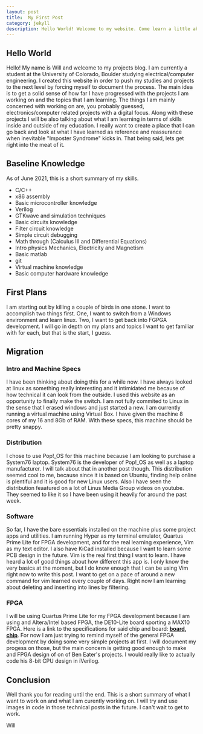 ```yaml
---
layout: post
title:  My First Post
category: jekyll 
description: Hello World! Welcome to my website. Come learn a little about me and this website. Let's ride.
---
```

## Hello World
Hello! My name is Will and welcome to my projects blog. I am currently a student at the University of Colorado, Boulder studying electrical/computer engineering. I created this website in order 
to push my studies and projects to the next level by forcing myself to document the process. The main idea is to get a solid sense of how far I have progressed with the projects I am working on and the topics
that I am learning. The things I am mainly concerned with working on are, you probably guessed, electronics/computer related projects with a digital focus. Along with these projects I will be also talking about what I am
learning in terms of skills inside and outside of my education. I really want to create a place that I can go back and look
at what I have learned as reference and reassurance when inevitable "Imposter Syndrome" kicks in.
That being said, lets get right into the meat of it.   

## Baseline Knowledge
As of June 2021, this is a short summary of my skills. 
- C/C++
- x86 assembly
- Basic microcontroller knowledge
- Verilog
- GTKwave and simulation techniques
- Basic circuits knowledge
- Filter circuit knowledge
- Simple circuit debugging
- Math through (Calculus III and Differential Equations)
- Intro physics Mechanics, Electricity and Magnetism
- Basic matlab 
- git
- Virtual machine knowledge
- Basic computer hardware knowledge

## First Plans
I am starting out by killing a couple of birds in one stone. I want to accomplish two things first. One, I want to switch
from a Windows environment and learn linux. Two, I want to get back into FGPGA development. I will go in depth on my 
plans and topics I want to get familiar with for each, but that is the start, I guess.

## Migration
### Intro and Machine Specs
I have been thinking about doing this for a while now. I have always looked at linux as something really interesting
and it intimidated me because of how technical it can look from the outside. I used this website as an opportunity 
to finally make the switch. I am not fully commited to Linux in the sense that I erased windows and just started a new. 
I am currently running a virtual machine using Virtual Box. I have given the machine 8 cores of my 16 and 8Gb of RAM. 
With these specs, this machine should be pretty snappy.

### Distribution
I chose to use Pop!\_OS for this machine because I am looking to purchase a System76 laptop.
System76 is the developer of Pop!\_OS as well as a laptop manufacturer. 
I will talk about that in another post though. This distribution seemed cool to me, because
since it is based on Ubuntu, finding help online is plentiful and it is good for new Linux users.
Also I have seen the distribution feaatured on a lot of Linus Media Group videos on youtube. They seemed to like
it so I have been using it heavily for around the past week. 
     
### Software
So far, I have the bare essentials installed on the machine plus some project apps and utilities. I am running 
Hyper as my terminal emulator, Quartus Prime Lite for FPGA development, and for the real learning experience, Vim 
as my text editor. I also have KiCad installed because I want to learn some PCB design in the future. Vim is the
real first thing I want to learn. I have heard a lot of good things about how different this app is. I only know
the very basics at the moment, but I do know enough that I can be using Vim right now to write this post. I want
to get on a pace of around a new command for vim learned every couple of days. Right now I am learning about deleting
and inserting into lines by filtering. 

### FPGA
I will be using Quartus Prime Lite for my FPGA development because I am using
and Altera/Intel based FPGA, the DE10-Lite board sporting a MAX10 FPGA. Here is a link to the specifications for said
chip and board: **[board](https://www.terasic.com.tw/cgi-bin/page/archive.pl?Language=English&No=1021), 
[chip](https://www.mouser.com/ProductDetail/Intel-Altera/10M50DAF484C7G?qs=G%2FX6g08h60vMuz000D33Dg%3D%3D)**. 
For now I am just trying to remind myself of the general FPGA development by doing some very simple projects at
first. I will document my progess on those, but the main concern is getting good enough to make and FPGA design
of on of Ben Eater's projects. I would really like to actually code his 8-bit CPU design in iVerilog. 

## Conclusion
Well thank you for reading until the end. This is a short summary of what I want to work on and what I 
am curently working on. I will try and use images in code in those technical posts in the future. I can't wait
to get to work.

Will
